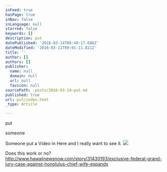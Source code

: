 ```yaml
---
inFeed: true
hasPage: true
inNav: false
inLanguage: null
starred: false
keywords: []
description: put
datePublished: '2016-03-14T08:49:17.686Z'
dateModified: '2016-03-11T09:01:11.821Z'
title: ''
author: []
authors: []
publisher:
  name: null
  domain: null
  url: null
  favicon: null
sourcePath: _posts/2016-03-14-put.md
published: true
url: put/index.html
_type: Article

---
```

put

someone 

Someone put a Video in Here and I really want to see it.
![](https://the-grid-user-content.s3-us-west-2.amazonaws.com/20a7efec-0348-4eab-b25b-2437d7b0437d.jpg)

Does this work or no? http://www.hawaiinewsnow.com/story/31430193/exclusive-federal-grand-jury-case-against-honolulus-chief-wife-expands
